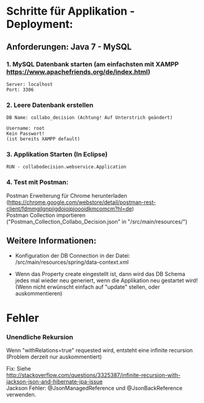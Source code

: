 # Schritte für Applikation - Deployment:
  
  
## Anforderungen: Java 7 - MySQL  
  
  
### 1. MySQL Datenbank starten (am einfachsten mit XAMPP https://www.apachefriends.org/de/index.html)
	Server: localhost
	Port: 3306
  
### 2. Leere Datenbank erstellen
	DB Name: collabo_decision (Achtung! Auf Unterstrich geändert)
  	
	Username: root
	Kein Passwort!
	(ist bereits XAMPP default)
  
### 3. Applikation Starten (In Eclipse)
	RUN - collabodecision.webservice.Application
  	
### 4. Test mit Postman:   
  
Postman Erweiterung für Chrome herunterladen (https://chrome.google.com/webstore/detail/postman-rest-client/fdmmgilgnpjigdojojpjoooidkmcomcm?hl=de)  
Postman Collection importieren ("Postman_Collection_Collabo_Decision.json" in "/src/main/resources/")
   
## Weitere Informationen:
  
- Konfiguration der DB Connection in der Datei: /src/main/resources/spring/data-context.xml  
  
- Wenn das Property <prop key="hibernate.hbm2ddl.auto">create</prop> eingestellt ist, dann wird das DB Schema jedes mal wieder neu generiert, wenn die Applikation neu gestartet wird!   
	(Wenn nicht erwünscht einfach auf "update" stellen, oder auskommentieren)  

# Fehler  
  
### Unendliche Rekursion  
Wenn "withRelations=true" requested wird, entsteht eine infinite recursion (Problem derzeit nur auskommentiert)

Fix: Siehe   
http://stackoverflow.com/questions/3325387/infinite-recursion-with-jackson-json-and-hibernate-jpa-issue  
Jackson Fehler: @JsonManagedReference und @JsonBackReference verwenden.
